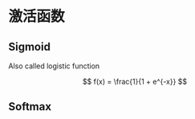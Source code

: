 # 激活函数



## Sigmoid

Also called logistic function


$$
f(x) = \frac{1}{1 + e^{-x}}
$$



## Softmax


